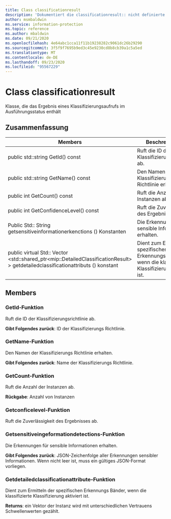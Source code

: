 ```yaml
---
title: Class classificationresult
description: 'Dokumentiert die classificationresult:: nicht definierte Klasse des Microsoft Information Protection (MIP) SDK.'
author: msmbaldwin
ms.service: information-protection
ms.topic: reference
ms.author: mbaldwin
ms.date: 09/21/2020
ms.openlocfilehash: 4e64abc1cca11f11b19238282c9061dc26b29290
ms.sourcegitcommit: 3f5f9f7695b9ed3c45e9230cd8b8cb39a1c5a5ed
ms.translationtype: MT
ms.contentlocale: de-DE
ms.lasthandoff: 09/23/2020
ms.locfileid: "95567229"
---
```

# <a name="class-classificationresult"></a>Class classificationresult 
Klasse, die das Ergebnis eines Klassifizierungsaufrufs im Ausführungsstatus enthält
  
## <a name="summary"></a>Zusammenfassung
 Members                        | Beschreibungen                                
--------------------------------|---------------------------------------------
public std::string GetId() const  |  Ruft die ID der Klassifizierungsrichtlinie ab.
public std::string GetName() const  |  Den Namen der Klassifizierungs Richtlinie erhalten.
public int GetCount() const  |  Ruft die Anzahl der Instanzen ab.
public int GetConfidenceLevel() const  |  Ruft die Zuverlässigkeit des Ergebnisses ab.
Public Std:: String getsensitiveinformationerkenctions () Konstanten  |  Die Erkennungen für sensible Informationen erhalten.
public virtual Std:: Vector \<std::shared_ptr\<mip::DetailedClassificationResult\> \> getdetailedclassificationattributs () konstant  |  Dient zum Ermitteln der spezifischen Erkennungs Bänder, wenn die klassifizierte Klassifizierung aktiviert ist.
  
## <a name="members"></a>Members
  
### <a name="getid-function"></a>GetId-Funktion
Ruft die ID der Klassifizierungsrichtlinie ab.

  
**Gibt Folgendes zurück**: ID der Klassifizierungs Richtlinie.
  
### <a name="getname-function"></a>GetName-Funktion
Den Namen der Klassifizierungs Richtlinie erhalten.

  
**Gibt Folgendes zurück**: Name der Klassifizierungs Richtlinie.
  
### <a name="getcount-function"></a>GetCount-Funktion
Ruft die Anzahl der Instanzen ab.

  
**Rückgabe**: Anzahl von Instanzen
  
### <a name="getconfidencelevel-function"></a>Getconficelevel-Funktion
Ruft die Zuverlässigkeit des Ergebnisses ab.
  
### <a name="getsensitiveinformationdetections-function"></a>Getsensitiveingeformationdetections-Funktion
Die Erkennungen für sensible Informationen erhalten.

  
**Gibt Folgendes zurück**: JSON-Zeichenfolge aller Erkennungen sensibler Informationen. Wenn nicht leer ist, muss ein gültiges JSON-Format vorliegen.
  
### <a name="getdetailedclassificationattributes-function"></a>Getdetailedclassificationattribute-Funktion
Dient zum Ermitteln der spezifischen Erkennungs Bänder, wenn die klassifizierte Klassifizierung aktiviert ist.

  
**Returns**: ein Vektor der Instanz wird mit unterschiedlichen Vertrauens Schwellenwerten gezählt.